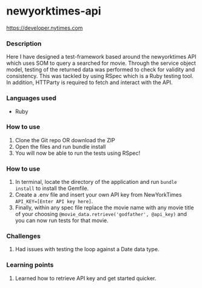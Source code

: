 # newyorktimes-api
https://developer.nytimes.com

### Description
Here I have designed a test-framework based around the newyorktimes API which uses SOM to query a searched for movie. Through the service object model, testing of the returned data was performed to check for validity and consistency. This was tackled by using RSpec which is a Ruby testing tool. In addition, HTTParty is required to fetch and interact with the API. 

### Languages used
* Ruby

### How to use
1. Clone the Git repo OR download the ZIP
2. Open the files and run bundle install 
3. You will now be able to run the tests using RSpec!

### How to use
1. In terminal, locate the directory of the application and run ```bundle install``` to install the Gemfile. 
2. Create a .env file and insert your own API key from NewYorkTimes ```API_KEY=[Enter API key here]```.
3. Finally, within any spec file replace the movie name with any movie title of your choosing ```@movie_data.retrieve('godfather', @api_key)``` and you can now run tests for that movie. 

### Challenges 
1. Had issues with testing the loop against a Date data type. 

### Learning points
1. Learned how to retrieve API key and get started quicker.
